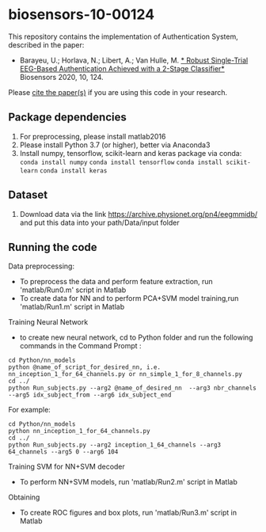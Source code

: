 # biosensors-10-00124

This repository contains the implementation of Authentication System, described in the paper:
- Barayeu, U.; Horlava, N.; Libert, A.; Van Hulle, M. 
[* Robust Single-Trial EEG-Based Authentication Achieved with a 2-Stage Classifier*](https://www.mdpi.com/2079-6374/10/9/124#cite)
Biosensors 2020, 10, 124.

Please [cite the paper(s)](#how-to-cite) if you are using this code in your research.

## Package dependencies
1. For preprocessing, please install matlab2016 
2. Please install Python 3.7 (or higher), better via Anaconda3
3. Install numpy, tensorflow, scikit-learn and keras package via conda:
`conda install numpy`
`conda install tensorflow`
`conda install scikit-learn`
`conda install keras`

## Dataset

1. Download data via the link https://archive.physionet.org/pn4/eegmmidb/ and put this data into your path/Data/input folder

## Running the code 

Data preprocessing: 
- To preprocess the data and perform feature extraction, run 'matlab/Run0.m' script in Matlab
- To create data for NN and to perform PCA+SVM model training,run 'matlab/Run1.m' script in Matlab

Training Neural Network 
- to create new neural network, cd to Python folder and run the following commands in the Command Prompt :
```
cd Python/nn_models
python @name_of_script_for_desired_nn, i.e. nn_inception_1_for_64_channels.py or nn_simple_1_for_8_channels.py 
cd ../ 
python Run_subjects.py --arg2 @name_of_desired_nn  --arg3 nbr_channels --arg5 idx_subject_from --arg6 idx_subject_end
```

For example:

```
cd Python/nn_models
python nn_inception_1_for_64_channels.py
cd ../
python Run_subjects.py --arg2 inception_1_64_channels --arg3 64_channels --arg5 0 --arg6 104
```

Training SVM for NN+SVM decoder 
- To perform NN+SVM models, run 'matlab/Run2.m' script in Matlab

Obtaining 
- To create ROC figures and box plots, run 'matlab/Run3.m' script in Matlab



